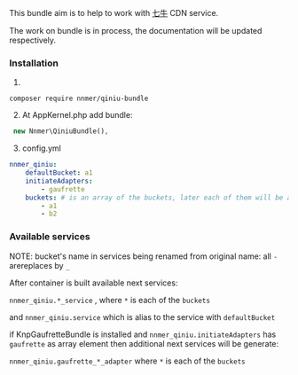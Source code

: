 This bundle aim is to help to work with [七牛](https://www.qiniu.com/) CDN service.

The work on bundle is in process, the documentation will be updated respectively.

### Installation

1. 

`composer require nnmer/qiniu-bundle`

2. At AppKernel.php add bundle:
```php
 new Nnmer\QiniuBundle(),
```

3. config.yml
```yaml
nnmer_qiniu:
    defaultBucket: a1
    initiateAdapters:
        - gaufrette
    buckets: # is an array of the buckets, later each of them will be available as a service. Should be at least 1 provided
        - a1
        - b2
```



### Available services

NOTE: bucket's name in services being renamed from original name:
all `-` arereplaces by `_`

After container is built available next services:

`nnmer_qiniu.*_service` , where `*` is each of the `buckets`

and `nnmer_qiniu.service` which is alias to the service with `defaultBucket`

if KnpGaufretteBundle is installed and `nnmer_qiniu.initiateAdapters` has `gaufrette` as array element then additional 
next services will be generate:
 
`nnmer_qiniu.gaufrette_*_adapter` where `*` is each of the `buckets`
